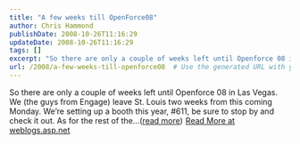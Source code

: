 ```yaml
---
title: "A few weeks till OpenForce08"
author: Chris Hammond
publishDate: 2008-10-26T11:16:29
updateDate: 2008-10-26T11:16:29
tags: []
excerpt: "So there are only a couple of weeks left until Openforce 08 in Las Vegas. We (the guys from Engage) leave St. Louis two weeks from this coming Monday. We’re setting up a booth this year, #611, be sure to stop by and check it out. As for the rest of the...(read more)"
url: /2008/a-few-weeks-till-openforce08  # Use the generated URL with year
---
```

So there are only a couple of weeks left until Openforce 08 in Las Vegas. We (the guys from Engage) leave St. Louis two weeks from this coming Monday. We’re setting up a booth this year, #611, be sure to stop by and check it out. As for the rest of the...(<a href="https://weblogs.asp.net/christoc/archive/2008/10/26/a-few-weeks-till-openforce08.aspx">read more</a>)<img src="https://weblogs.asp.net/aggbug.aspx?PostID=6704819" width="1" height="1"> <a href="https://weblogs.asp.net/christoc/archive/2008/10/26/a-few-weeks-till-openforce08.aspx">Read More at weblogs.asp.net</a>
